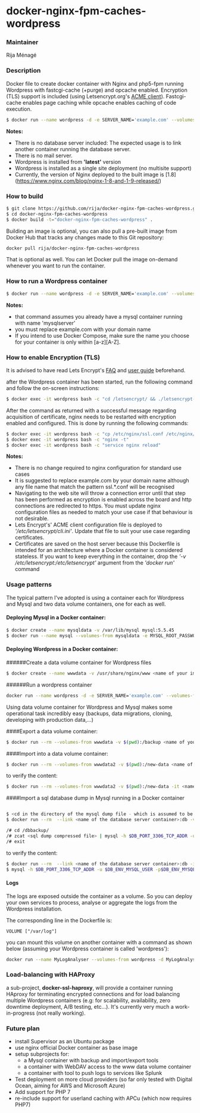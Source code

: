 # docker-nginx-fpm-caches-wordpress

### Maintainer

Rija Ménagé

### Description

Docker file to create docker container with Nginx and php5-fpm running Wordpress with fastcgi-cache (+purge) and opcache enabled. Encryption (TLS) support is included (using Letsencrypt.org's [ACME client](https://github.com/letsencrypt/letsencrypt)). Fastcgi-cache enables page caching while opcache enables caching of code execution.

```bash
$ docker run --name wordpress -d -e SERVER_NAME='example.com' --volumes-from wordpressfiles -v /etc/letsencrypt:/etc/letsencrypt -p 443:443 -p 80:80 --link mysqlserver:db rija/docker-nginx-fpm-caches-wordpress
```


**Notes:**
* There is no database server included:
The expected usage is to link another container running the database server.
* There is no mail server.
* Wordpress is installed from **'latest'** version
* Wordpress is installed as a single site deployment (no multisite support)
* Currently, the version of Nginx deployed to the built image is [1.8] (<https://www.nginx.com/blog/nginx-1-8-and-1-9-released/>)


### How to build

```bash
$ git clone https://github.com/rija/docker-nginx-fpm-caches-wordpress.git
$ cd docker-nginx-fpm-caches-wordpress
$ docker build -t="docker-nginx-fpm-caches-wordpress" .
```

Building an image is optional, you can also pull a pre-built image from  Docker Hub that tracks any changes made to this Git repository: 

```bash
docker pull rija/docker-nginx-fpm-caches-wordpress
```

That is optional as well. You can let Docker pull the image on-demand whenever you want to run the container. 


### How to run a Wordpress container

```bash
$ docker run --name wordpress -d -e SERVER_NAME='example.com' --volumes-from wordpressfiles -v /etc/letsencrypt:/etc/letsencrypt -p 443:443 -p 80:80 --link mysqlserver:db rija/docker-nginx-fpm-caches-wordpress
```

**Notes:**
 * that command assumes you already have a mysql container running with name 'mysqlserver'
 * you must replace example.com with your domain name
 * If you intend to use Docker Compose, make sure the name you choose for your container is only within [a-z][A-Z].

### How to enable Encryption (TLS)

It is advised to have read Lets Encrypt's [FAQ](https://community.letsencrypt.org/c/docs/) and [user guide](https://letsencrypt.readthedocs.org/en/latest/index.html)  beforehand.

after the Wordpress container has been started, run the following command and follow the on-screen instructions:

```bash
$ docker exec -it wordpress bash -c "cd /letsencrypt/ && ./letsencrypt-auto certonly"
```

After the command as returned with a successful message regarding acquisition of certificate, nginx needs to be restarted with encryption enabled and configured. This is done by running the following commands:

```bash
$ docker exec -it wordpress bash -c "cp /etc/nginx/ssl.conf /etc/nginx/ssl.example.com.conf"
$ docker exec -it wordpress bash -c "nginx -t"
$ docker exec -it wordpress bash -c "service nginx reload"
```

**Notes:**
 * There is no change required to nginx configuration for standard use cases
 * It is suggested to replace example.com by your domain name although any file name that match the pattern ssl.*.conf will be recognised
 * Navigating to the web site will throw a connection error until that step has been performed as encryption is enabled across the board and http connections are redirected to https. You must update nginx configuration files as needed to match your use case if that behaviour is not desirable.
 * Lets Encrypt's' ACME client configuration file is deployed to *'/etc/letsencrypt/cli.ini'*. Update that file to suit your use case regarding certificates.
 * Certificates are saved on the host server because this Dockerfile is intended for an architecture where a Docker container is considered stateless. If you want to keep everything in the container, drop the *'-v /etc/letsencrypt:/etc/letsencrypt'* argument from the *'docker run'* command
 
### Usage patterns

The typical pattern I've adopted is using a container each for Wordpress and Mysql and two data volume containers, one for each as well.

#### Deploying Mysql in a Docker container:

```bash
$ docker create --name mysqldata -v /var/lib/mysql mysql:5.5.45
$ docker run --name mysql --volumes-from mysqldata -e MYSQL_ROOT_PASSWORD=<root password> -e MYSQL_DATABASE=wordpress -e MYSQL_USER=<user name> -e MYSQL_PASSWORD=<user password> -d mysql:5.5.45
```

#### Deploying Wordpress in a Docker container:

######Create a data volume container for Wordpress files

```bash
$ docker create --name wwwdata -v /usr/share/nginx/www <name of your image>
```

######Run a wordpress container
```bash
docker run --name wordpress -d -e SERVER_NAME='example.com' --volumes-from wwwdata -v /etc/letsencrypt:/etc/letsencrypt -p 443:443 -p 80:80 --link mysqlserver:db rija/docker-nginx-fpm-caches-wordpress
```

Using data volume container for Wordpress and Mysql makes some operational task incredibly easy (backups, data migrations, cloning, developing with production data,...)

####Export a data volume container:

```bash
$ docker run --rm --volumes-from wwwdata -v $(pwd):/backup <name of your image> tar -cvz  -f /backup/wwwdata.tar.gz /usr/share/nginx/www

```
####Import into a data volume container:

```bash
$ docker run --rm --volumes-from wwwdata2 -v $(pwd):/new-data <name of your image> bash -c 'cd / && tar xzvf /new-data/wwwdata.tar.gz'
```

to verify the content:

```bash
$ docker run --rm --volumes-from wwwdata2 -v $(pwd):/new-data -it <name of your image> bash
```


####Import a sql database dump in Mysql running in a Docker container

```bash

$ <cd in the directory of the mysql dump file - which is assumed to be a *.sql.gz compressed file here >
$ docker run --rm  --link <name of the database server container>:db -v $(pwd):/dbbackup -it <name of your wordpress image> bash

/# cd /dbbackup/
/# zcat <sql dump compressed file> | mysql -h $DB_PORT_3306_TCP_ADDR -u $DB_ENV_MYSQL_USER -p$DB_ENV_MYSQL_PASSWORD $DB_ENV_MYSQL_DATABASE
/# exit
```

to verify the content:

```bash
$ docker run --rm  --link <name of the database server container>:db -it <name of your wordpress image> bash
$ mysql -h $DB_PORT_3306_TCP_ADDR -u $DB_ENV_MYSQL_USER -p$DB_ENV_MYSQL_PASSWORD $DB_ENV_MYSQL_DATABASE
```

#### Logs

The logs are exposed outside the container as a volume. 
So you can deploy your own services to process, analyse or aggregate the logs from the Wordpress installation.

The corresponding line in the Dockerfile is: 

```
VOLUME ["/var/log"]
```

you can mount this volume on another container with a command as shown below (assuming your Wordpress container is called 'wordpress'):

```bash
docker run --name MyLogAnalyser --volumes-from wordpress -d MyLogAnalyserImage
```


### Load-balancing with HAProxy

a sub-project, **docker-ssl-haproxy**, will provide a container running HAproxy for terminating encrypted connections and for load balancing multiple Wordpress containers (e.g: for scalability, availability, zero downtime deployment, A/B testing, etc...).
It's currently very much a work-in-progress (not really working).



### Future plan

* install Supervisor as an Ubuntu package
* use nginx official Docker container as base image
* setup subprojects for:
	* a Mysql container with backup and import/export tools
	* a container with WebDAV access to the www data volume container
	* a container with tool to push logs to services like Splunk
* Test deployment on more cloud providers (so far only tested with Digital Ocean, aiming for AWS and Microsoft Azure)
* Add support for PHP 7
* re-include support for userland caching with APCu (which now requires PHP7)


